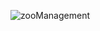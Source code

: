 ![zooManagement](https://user-images.githubusercontent.com/15932181/197515847-84d42a4e-59a3-4df2-b0fe-3d9dc7b2b9d9.PNG)
